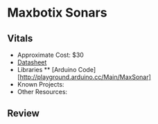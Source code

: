 # Maxbotix Sonars

## Vitals
* Approximate Cost: $30
* [Datasheet](http://www.maxbotix.com/Ultrasonic_Sensors/MB1000.htm)
* Libraries
** [Arduino Code][http://playground.arduino.cc/Main/MaxSonar]
* Known Projects:
* Other Resources:

## Review
